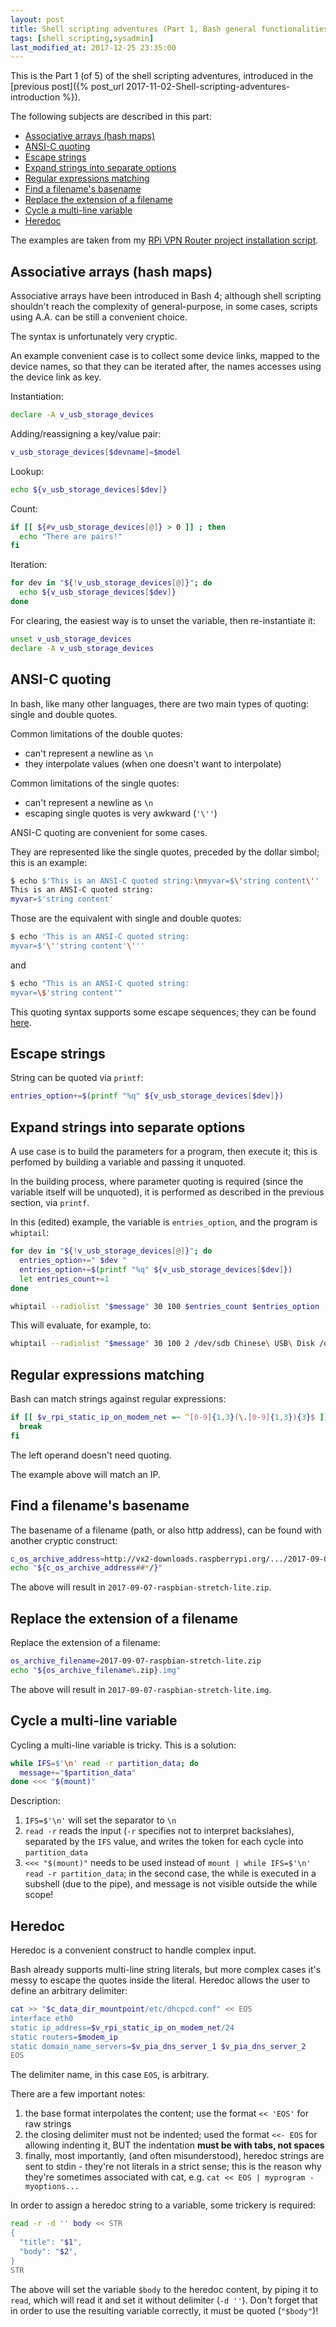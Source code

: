 ```yaml
---
layout: post
title: Shell scripting adventures (Part 1, Bash general functionalities)
tags: [shell_scripting,sysadmin]
last_modified_at: 2017-12-25 23:35:00
---
```


This is the Part 1 (of 5) of the shell scripting adventures, introduced in the [previous post]({% post_url 2017-11-02-Shell-scripting-adventures-introduction %}).

The following subjects are described in this part:

- [Associative arrays (hash maps)](/Shell-scripting-adventures-part-1#associative-arrays-hash-maps)
- [ANSI-C quoting](/Shell-scripting-adventures-part-1#ansi-c-quoting)
- [Escape strings](/Shell-scripting-adventures-part-1#escape-strings)
- [Expand strings into separate options](/Shell-scripting-adventures-part-1#expand-strings-into-separate-options)
- [Regular expressions matching](/Shell-scripting-adventures-part-1#regular-expressions-matching)
- [Find a filename's basename](/Shell-scripting-adventures-part-1#find-a-filenames-basename)
- [Replace the extension of a filename](/Shell-scripting-adventures-part-1#replace-the-extension-of-a-filename)
- [Cycle a multi-line variable](/Shell-scripting-adventures-part-1#cycle-a-multi-line-variable)
- [Heredoc](/Shell-scripting-adventures-part-1#heredoc)

The examples are taken from my [RPi VPN Router project installation script](https://github.com/saveriomiroddi/rpi_vpn_router/blob/master/install_vpn_router.sh).

## Associative arrays (hash maps)

Associative arrays have been introduced in Bash 4; although shell scripting shouldn't reach the complexity of general-purpose, in some cases, scripts using A.A. can be still a convenient choice.

The syntax is unfortunately very cryptic.

An example convenient case is to collect some device links, mapped to the device names, so that they can be iterated after, the names accesses using the device link as key.

Instantiation:

```sh
declare -A v_usb_storage_devices
```

Adding/reassigning a key/value pair:

```sh
v_usb_storage_devices[$devname]=$model
```

Lookup:

```sh
echo ${v_usb_storage_devices[$dev]}
```

Count:

```sh
if [[ ${#v_usb_storage_devices[@]} > 0 ]] ; then
  echo "There are pairs!"
fi
```

Iteration:

```sh
for dev in "${!v_usb_storage_devices[@]}"; do
  echo ${v_usb_storage_devices[$dev]}
done
```

For clearing, the easiest way is to unset the variable, then re-instantiate it:

```sh
unset v_usb_storage_devices
declare -A v_usb_storage_devices
```

## ANSI-C quoting

In bash, like many other languages, there are two main types of quoting: single and double quotes.

Common limitations of the double quotes:

- can't represent a newline as `\n`
- they interpolate values (when one doesn't want to interpolate)

Common limitations of the single quotes:

- can't represent a newline as `\n`
- escaping single quotes is very awkward (`'\''`)

ANSI-C quoting are convenient for some cases.

They are represented like the single quotes, preceded by the dollar simbol; this is an example:

```sh
$ echo $'This is an ANSI-C quoted string:\nmyvar=$\'string content\''
This is an ANSI-C quoted string:
myvar=$'string content'
```

Those are the equivalent with single and double quotes:
```sh
$ echo 'This is an ANSI-C quoted string:
myvar=$'\''string content'\'''
```

and

```sh
$ echo "This is an ANSI-C quoted string:
myvar=\$'string content'"
```

This quoting syntax supports some escape sequences; they can be found [here](https://www.gnu.org/software/bash/manual/html_node/ANSI_002dC-Quoting.html).

## Escape strings

String can be quoted via `printf`:

```sh
entries_option+=$(printf "%q" ${v_usb_storage_devices[$dev]})
```

## Expand strings into separate options

A use case is to build the parameters for a program, then execute it; this is perfomed by building a variable and passing it unquoted.

In the building process, where parameter quoting is required (since the variable itself will be unquoted), it is performed as described in the previous section, via `printf`.

In this (edited) example, the variable is `entries_option`, and the program is `whiptail`:

```sh
for dev in "${!v_usb_storage_devices[@]}"; do
  entries_option+=" $dev "
  entries_option+=$(printf "%q" ${v_usb_storage_devices[$dev]})
  let entries_count+=1
done

whiptail --radiolist "$message" 30 100 $entries_count $entries_option
```

This will evaluate, for example, to:

```sh
whiptail --radiolist "$message" 30 100 2 /dev/sdb Chinese\ USB\ Disk /dev/sdc Super\ Flash\ Card
```

## Regular expressions matching

Bash can match strings against regular expressions:

```sh
if [[ $v_rpi_static_ip_on_modem_net =~ ^[0-9]{1,3}(\.[0-9]{1,3}){3}$ ]]; then
  break
fi
```

The left operand doesn't need quoting.

The example above will match an IP.

## Find a filename's basename

The basename of a filename (path, or also http address), can be found with another cryptic construct:

```sh
c_os_archive_address=http://vx2-downloads.raspberrypi.org/.../2017-09-07-raspbian-stretch-lite.zip
echo "${c_os_archive_address##*/}"
```

The above will result in `2017-09-07-raspbian-stretch-lite.zip`.

## Replace the extension of a filename

Replace the extension of a filename:

```sh
os_archive_filename=2017-09-07-raspbian-stretch-lite.zip
echo "${os_archive_filename%.zip}.img"
```

The above will result in `2017-09-07-raspbian-stretch-lite.img`.

## Cycle a multi-line variable

Cycling a multi-line variable is tricky. This is a solution:

```sh
while IFS=$'\n' read -r partition_data; do
  message+="$partition_data"
done <<< "$(mount)"
```

Description:

1. `IFS=$'\n'` will set the separator to `\n`
2. `read -r` reads the input (`-r` specifies not to interpret backslahes), separated by the `IFS` value, and writes the token for each cycle into `partition_data`
3. `<<< "$(mount)"` needs to be used instead of `mount | while IFS=$'\n' read -r partition_data`; in the second case, the while is executed in a subshell (due to the pipe), and message is not visible outside the while scope!

## Heredoc

Heredoc is a convenient construct to handle complex input.

Bash already supports multi-line string literals, but more complex cases it's messy to escape the quotes inside the literal. Heredoc allows the user to define an arbitrary delimiter:

```sh
cat >> "$c_data_dir_mountpoint/etc/dhcpcd.conf" << EOS
interface eth0
static ip_address=$v_rpi_static_ip_on_modem_net/24
static routers=$modem_ip
static domain_name_servers=$v_pia_dns_server_1 $v_pia_dns_server_2
EOS
```

The delimiter name, in this case `EOS`, is arbitrary.

There are a few important notes:

1. the base format interpolates the content; use the format `<< 'EOS'` for raw strings
2. the closing delimiter must not be indented; used the format `<<- EOS` for allowing indenting it, BUT the indentation **must be with tabs, not spaces**
3. finally, most importantly, (and often misunderstood), heredoc strings are sent to stdin - they're not literals in a strict sense; this is the reason why they're sometimes associated with cat, e.g. `cat << EOS | myprogram -myoptions...`

In order to assign a heredoc string to a variable, some trickery is required:

```sh
read -r -d '' body << STR
{
  "title": "$1",
  "body": "$2",
}
STR
```

The above will set the variable `$body` to the heredoc content, by piping it to `read`, which will read it and set it without delimiter (`-d ''`). Don't forget that in order to use the resulting variable correctly, it must be quoted (`"$body"`)!
